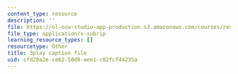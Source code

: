 ```yaml
---
content_type: resource
description: ''
file: https://ol-ocw-studio-app-production.s3.amazonaws.com/courses/res-3-002-collaborative-design-and-creative-expression-with-arduino-microcontrollers-january-iap-2017/cfd28a2ece6250d8aee1c82fcf44235a_4pPggNBGK88.vtt
file_type: application/x-subrip
learning_resource_types: []
resourcetype: Other
title: 3play caption file
uid: cfd28a2e-ce62-50d8-aee1-c82fcf44235a
---
```

